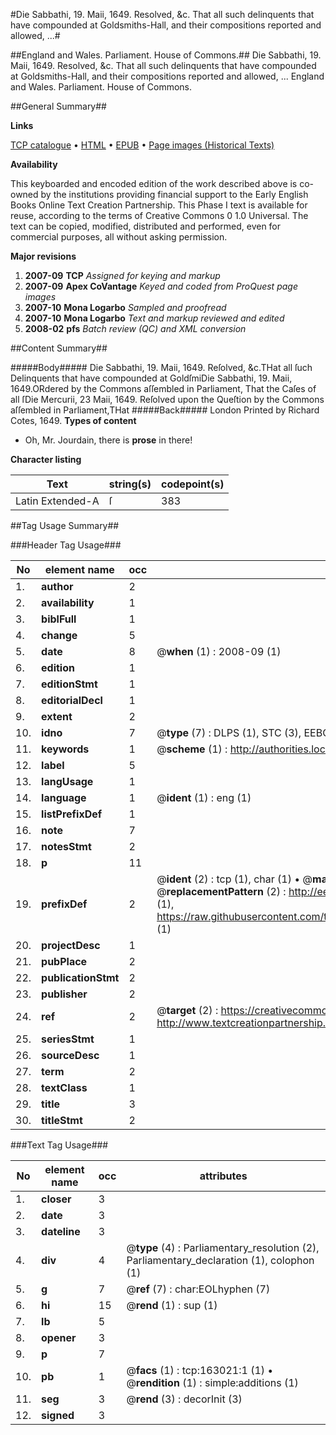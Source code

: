 #Die Sabbathi, 19. Maii, 1649. Resolved, &c. That all such delinquents that have compounded at Goldsmiths-Hall, and their compositions reported and allowed, ...#

##England and Wales. Parliament. House of Commons.##
Die Sabbathi, 19. Maii, 1649. Resolved, &c. That all such delinquents that have compounded at Goldsmiths-Hall, and their compositions reported and allowed, ...
England and Wales. Parliament. House of Commons.

##General Summary##

**Links**

[TCP catalogue](http://www.ota.ox.ac.uk/tcp/)  • 
[HTML](http://tei.it.ox.ac.uk/tcp/Texts-HTML/free/A83/A83827.html)  • 
[EPUB](http://tei.it.ox.ac.uk/tcp/Texts-EPUB/free/A83/A83827.epub) • 
[Page images (Historical Texts)](https://data.historicaltexts.jisc.ac.uk/view?pubId=eebo-99869872e&pageId=eebo-99869872e-163021-1)

**Availability**

This keyboarded and encoded edition of the
	       work described above is co-owned by the institutions
	       providing financial support to the Early English Books
	       Online Text Creation Partnership. This Phase I text is
	       available for reuse, according to the terms of Creative
	       Commons 0 1.0 Universal. The text can be copied,
	       modified, distributed and performed, even for
	       commercial purposes, all without asking permission.

**Major revisions**

1. __2007-09__ __TCP__ *Assigned for keying and markup*
1. __2007-09__ __Apex CoVantage__ *Keyed and coded from ProQuest page images*
1. __2007-10__ __Mona Logarbo__ *Sampled and proofread*
1. __2007-10__ __Mona Logarbo__ *Text and markup reviewed and edited*
1. __2008-02__ __pfs__ *Batch review (QC) and XML conversion*

##Content Summary##

#####Body#####
Die Sabbathi, 19. Maii, 1649.
Reſolved, &c.THat all ſuch Delinquents that have compounded at GoldſmiDie Sabbathi, 19. Maii, 1649.ORdered by the Commons aſſembled in Parliament, That the Caſes of all ſDie Mercurii, 23 Maii, 1649.
Reſolved upon the Queſtion by the Commons aſſembled in Parliament,THat 
#####Back#####
London Printed by Richard Cotes, 1649.
**Types of content**

  * Oh, Mr. Jourdain, there is **prose** in there!

**Character listing**


|Text|string(s)|codepoint(s)|
|---|---|---|
|Latin Extended-A|ſ|383|

##Tag Usage Summary##

###Header Tag Usage###

|No|element name|occ|attributes|
|---|---|---|---|
|1.|__author__|2||
|2.|__availability__|1||
|3.|__biblFull__|1||
|4.|__change__|5||
|5.|__date__|8| @__when__ (1) : 2008-09 (1)|
|6.|__edition__|1||
|7.|__editionStmt__|1||
|8.|__editorialDecl__|1||
|9.|__extent__|2||
|10.|__idno__|7| @__type__ (7) : DLPS (1), STC (3), EEBO-CITATION (1), PROQUEST (1), VID (1)|
|11.|__keywords__|1| @__scheme__ (1) : http://authorities.loc.gov/ (1)|
|12.|__label__|5||
|13.|__langUsage__|1||
|14.|__language__|1| @__ident__ (1) : eng (1)|
|15.|__listPrefixDef__|1||
|16.|__note__|7||
|17.|__notesStmt__|2||
|18.|__p__|11||
|19.|__prefixDef__|2| @__ident__ (2) : tcp (1), char (1)  •  @__matchPattern__ (2) : ([0-9\-]+):([0-9IVX]+) (1), (.+) (1)  •  @__replacementPattern__ (2) : http://eebo.chadwyck.com/downloadtiff?vid=$1&page=$2 (1), https://raw.githubusercontent.com/textcreationpartnership/Texts/master/tcpchars.xml#$1 (1)|
|20.|__projectDesc__|1||
|21.|__pubPlace__|2||
|22.|__publicationStmt__|2||
|23.|__publisher__|2||
|24.|__ref__|2| @__target__ (2) : https://creativecommons.org/publicdomain/zero/1.0/ (1), http://www.textcreationpartnership.org/docs/. (1)|
|25.|__seriesStmt__|1||
|26.|__sourceDesc__|1||
|27.|__term__|2||
|28.|__textClass__|1||
|29.|__title__|3||
|30.|__titleStmt__|2||


###Text Tag Usage###

|No|element name|occ|attributes|
|---|---|---|---|
|1.|__closer__|3||
|2.|__date__|3||
|3.|__dateline__|3||
|4.|__div__|4| @__type__ (4) : Parliamentary_resolution (2), Parliamentary_declaration (1), colophon (1)|
|5.|__g__|7| @__ref__ (7) : char:EOLhyphen (7)|
|6.|__hi__|15| @__rend__ (1) : sup (1)|
|7.|__lb__|5||
|8.|__opener__|3||
|9.|__p__|7||
|10.|__pb__|1| @__facs__ (1) : tcp:163021:1 (1)  •  @__rendition__ (1) : simple:additions (1)|
|11.|__seg__|3| @__rend__ (3) : decorInit (3)|
|12.|__signed__|3||
